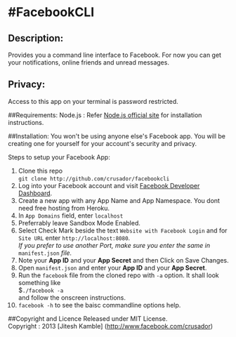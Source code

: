 #FacebookCLI
===

## Description:
Provides you a command line interface to Facebook. For now you can get your
notifications, online friends and unread messages.

## Privacy:
Access to this app on your terminal is password restricted.

##Requirements:
Node.js : Refer [Node.js official site](http://nodejs.org/) for installation
instructions.

##Installation:
You won't be using anyone else's Facebook app. You will be creating one for
yourself for your account's security and privacy.

Steps to setup your Facebook App:  
1. Clone this repo  
`git clone http://github.com/crusador/facebookcli`
2. Log into your Facebook account and visit [Facebook Developer Dashboard](https://developers.facebook.com/apps).
3. Create a new app with any App Name and App Namespace. You dont need free hosting from Heroku.  
4. In `App Domains` field, enter `localhost`  
5. Preferrably leave Sandbox Mode Enabled.  
6. Select Check Mark beside the text `Website with Facebook Login` and for `Site URL` enter `http://localhost:8080`.  
_If you prefer to use another Port, make sure you enter the same in_ `manifest.json` _file._
7. Note your __App ID__ and your __App Secret__ and then Click on Save Changes.  
8. Open `manifest.json` and enter your __App ID__ and your __App Secret__.
9. Run the `facebook` file from the cloned repo with `-a` option. It shall look something like  
$`./facebook -a`  
and follow the onscreen instructions.  
10. `facebook -h` to see the baisc commandline options help.

##Copyright and Licence
Released under MIT License.  
Copyright : 2013 [Jitesh Kamble] (http://www.facebook.com/crusador)
